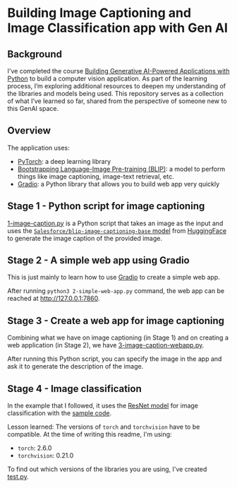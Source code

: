 # Building Image Captioning and Image Classification app with Gen AI

## Background
I've completed the course [Building Generative AI-Powered Applications with Python](https://www.coursera.org/learn/building-gen-ai-powered-applications) to build a computer vision application. As part of the learning process, I’m exploring additional resources to deepen my understanding of the libraries and models being used. This repository serves as a collection of what I’ve learned so far, shared from the perspective of someone new to this GenAI space.

## Overview 
The application uses:
- [PyTorch](https://pytorch.org/docs/2.6/): a deep learning library
- [Bootstrapping Language-Image Pre-training (BLIP)](https://huggingface.co/docs/transformers/en/model_doc/blip): a model to perform things like image captioning, image-text retrieval, etc. 
- [Gradio](https://www.gradio.app/): a Python library that allows you to build web app very quickly

## Stage 1 - Python script for image captioning 
[1-image-caption.py](1-image-caption.py) is a Python script that takes an image as the input and uses the [`Salesforce/blip-image-captioning-base` model](https://huggingface.co/Salesforce/blip-image-captioning-base) from [HuggingFace](https://huggingface.co/) to generate the image caption of the provided image. 


## Stage 2 - A simple web app using Gradio
This is just mainly to learn how to use [Gradio](https://www.gradio.app/guides/quickstart#building-your-first-demo) to create a simple web app. 

After running `python3 2-simple-web-app.py` command, the web app can be reached at http://127.0.0.1:7860. 

## Stage 3 - Create a web app for image captioning
Combining what we have on image captioning (in Stage 1) and on creating a web application (in Stage 2), we have [3-image-caption-webapp.py](./3-image-caption-webapp.py). 

After running this Python script, you can specify the image in the app and ask it to generate the description of the image. 

## Stage 4 - Image classification 
In the example that I followed, it uses the [ResNet model](https://pytorch.org/vision/stable/models/resnet.html) for image classification with the [sample code](https://pytorch.org/vision/stable/models.html#classification).

Lesson learned: The versions of `torch` and `torchvision` have to be compatible. At the time of writing this readme, I'm using:
- `torch`: 2.6.0
- `torchvision`: 0.21.0

To find out which versions of the libraries you are using, I've created [test.py](./test.py). 

